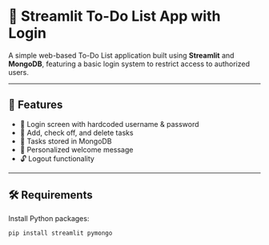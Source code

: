 # 📝 Streamlit To-Do List App with Login

A simple web-based To-Do List application built using **Streamlit** and **MongoDB**, featuring a basic login system to restrict access to authorized users.

---

## 🚀 Features

- 🔐 Login screen with hardcoded username & password
- 📝 Add, check off, and delete tasks
- 💾 Tasks stored in MongoDB
- 👋 Personalized welcome message
- 🔓 Logout functionality

---

## 🛠️ Requirements

Install Python packages:

```bash
pip install streamlit pymongo
